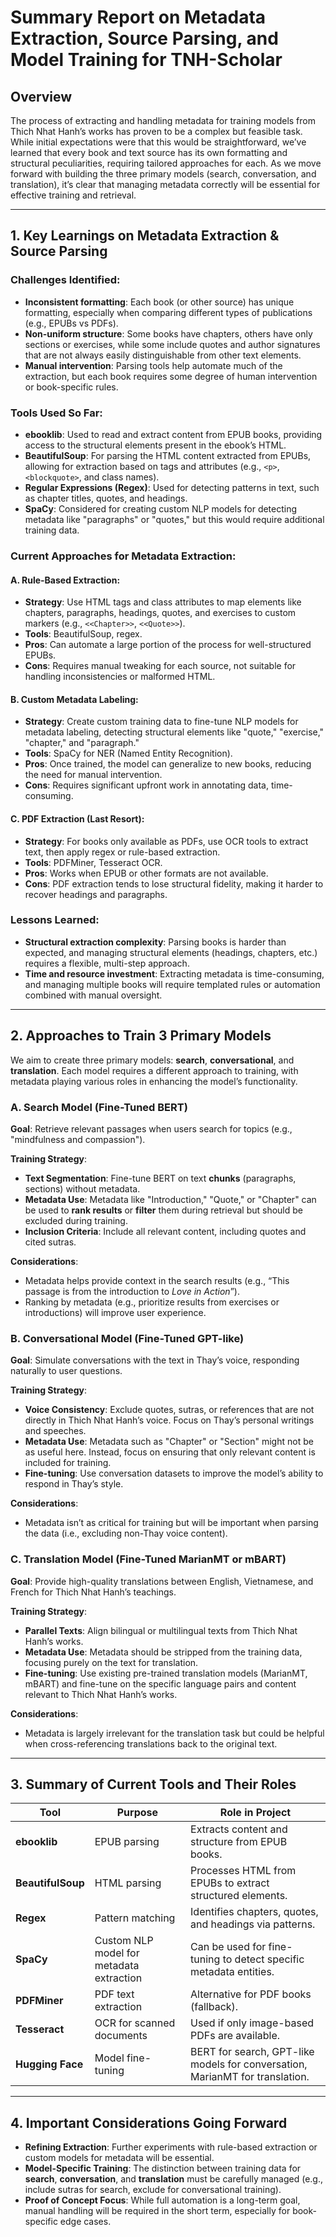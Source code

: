 
# **Summary Report on Metadata Extraction, Source Parsing, and Model Training for TNH-Scholar**

## **Overview**
The process of extracting and handling metadata for training models from Thich Nhat Hanh’s works has proven to be a complex but feasible task. While initial expectations were that this would be straightforward, we’ve learned that every book and text source has its own formatting and structural peculiarities, requiring tailored approaches for each. As we move forward with building the three primary models (search, conversation, and translation), it’s clear that managing metadata correctly will be essential for effective training and retrieval.

---

## **1. Key Learnings on Metadata Extraction & Source Parsing**

### **Challenges Identified**:
- **Inconsistent formatting**: Each book (or other source) has unique formatting, especially when comparing different types of publications (e.g., EPUBs vs PDFs).
- **Non-uniform structure**: Some books have chapters, others have only sections or exercises, while some include quotes and author signatures that are not always easily distinguishable from other text elements.
- **Manual intervention**: Parsing tools help automate much of the extraction, but each book requires some degree of human intervention or book-specific rules.

### **Tools Used So Far**:
- **ebooklib**: Used to read and extract content from EPUB books, providing access to the structural elements present in the ebook’s HTML.
- **BeautifulSoup**: For parsing the HTML content extracted from EPUBs, allowing for extraction based on tags and attributes (e.g., `<p>`, `<blockquote>`, and class names).
- **Regular Expressions (Regex)**: Used for detecting patterns in text, such as chapter titles, quotes, and headings.
- **SpaCy**: Considered for creating custom NLP models for detecting metadata like "paragraphs" or "quotes," but this would require additional training data.

### **Current Approaches for Metadata Extraction**:

#### **A. Rule-Based Extraction**:
   - **Strategy**: Use HTML tags and class attributes to map elements like chapters, paragraphs, headings, quotes, and exercises to custom markers (e.g., `<<Chapter>>`, `<<Quote>>`).
   - **Tools**: BeautifulSoup, regex.
   - **Pros**: Can automate a large portion of the process for well-structured EPUBs.
   - **Cons**: Requires manual tweaking for each source, not suitable for handling inconsistencies or malformed HTML.

#### **B. Custom Metadata Labeling**:
   - **Strategy**: Create custom training data to fine-tune NLP models for metadata labeling, detecting structural elements like "quote," "exercise," "chapter," and "paragraph."
   - **Tools**: SpaCy for NER (Named Entity Recognition).
   - **Pros**: Once trained, the model can generalize to new books, reducing the need for manual intervention.
   - **Cons**: Requires significant upfront work in annotating data, time-consuming.

#### **C. PDF Extraction (Last Resort)**:
   - **Strategy**: For books only available as PDFs, use OCR tools to extract text, then apply regex or rule-based extraction.
   - **Tools**: PDFMiner, Tesseract OCR.
   - **Pros**: Works when EPUB or other formats are not available.
   - **Cons**: PDF extraction tends to lose structural fidelity, making it harder to recover headings and paragraphs.

### **Lessons Learned**:
- **Structural extraction complexity**: Parsing books is harder than expected, and managing structural elements (headings, chapters, etc.) requires a flexible, multi-step approach.
- **Time and resource investment**: Extracting metadata is time-consuming, and managing multiple books will require templated rules or automation combined with manual oversight.

---

## **2. Approaches to Train 3 Primary Models**

We aim to create three primary models: **search**, **conversational**, and **translation**. Each model requires a different approach to training, with metadata playing various roles in enhancing the model’s functionality.

### **A. Search Model (Fine-Tuned BERT)**

**Goal**: Retrieve relevant passages when users search for topics (e.g., "mindfulness and compassion").

**Training Strategy**:
   - **Text Segmentation**: Fine-tune BERT on text **chunks** (paragraphs, sections) without metadata.
   - **Metadata Use**: Metadata like "Introduction," "Quote," or "Chapter" can be used to **rank results** or **filter** them during retrieval but should be excluded during training.
   - **Inclusion Criteria**: Include all relevant content, including quotes and cited sutras.

**Considerations**:
   - Metadata helps provide context in the search results (e.g., “This passage is from the introduction to *Love in Action*”).
   - Ranking by metadata (e.g., prioritize results from exercises or introductions) will improve user experience.

### **B. Conversational Model (Fine-Tuned GPT-like)**

**Goal**: Simulate conversations with the text in Thay’s voice, responding naturally to user questions.

**Training Strategy**:
   - **Voice Consistency**: Exclude quotes, sutras, or references that are not directly in Thich Nhat Hanh’s voice. Focus on Thay’s personal writings and speeches.
   - **Metadata Use**: Metadata such as "Chapter" or "Section" might not be as useful here. Instead, focus on ensuring that only relevant content is included for training.
   - **Fine-tuning**: Use conversation datasets to improve the model’s ability to respond in Thay’s style.

**Considerations**:
   - Metadata isn’t as critical for training but will be important when parsing the data (i.e., excluding non-Thay voice content).

### **C. Translation Model (Fine-Tuned MarianMT or mBART)**

**Goal**: Provide high-quality translations between English, Vietnamese, and French for Thich Nhat Hanh’s teachings.

**Training Strategy**:
   - **Parallel Texts**: Align bilingual or multilingual texts from Thich Nhat Hanh’s works.
   - **Metadata Use**: Metadata should be stripped from the training data, focusing purely on the text for translation.
   - **Fine-tuning**: Use existing pre-trained translation models (MarianMT, mBART) and fine-tune on the specific language pairs and content relevant to Thich Nhat Hanh’s works.

**Considerations**:
   - Metadata is largely irrelevant for the translation task but could be helpful when cross-referencing translations back to the original text.

---

## **3. Summary of Current Tools and Their Roles**

| **Tool**         | **Purpose**                                    | **Role in Project**                                                |
|------------------|------------------------------------------------|--------------------------------------------------------------------|
| **ebooklib**     | EPUB parsing                                   | Extracts content and structure from EPUB books.                    |
| **BeautifulSoup**| HTML parsing                                   | Processes HTML from EPUBs to extract structured elements.           |
| **Regex**        | Pattern matching                               | Identifies chapters, quotes, and headings via patterns.             |
| **SpaCy**        | Custom NLP model for metadata extraction       | Can be used for fine-tuning to detect specific metadata entities.    |
| **PDFMiner**     | PDF text extraction                            | Alternative for PDF books (fallback).                              |
| **Tesseract**    | OCR for scanned documents                      | Used if only image-based PDFs are available.                       |
| **Hugging Face** | Model fine-tuning                              | BERT for search, GPT-like models for conversation, MarianMT for translation. |

---

## **4. Important Considerations Going Forward**

- **Refining Extraction**: Further experiments with rule-based extraction or custom models for metadata will be essential.
- **Model-Specific Training**: The distinction between training data for **search**, **conversation**, and **translation** must be carefully managed (e.g., include sutras for search, exclude for conversational training).
- **Proof of Concept Focus**: While full automation is a long-term goal, manual handling will be required in the short term, especially for book-specific edge cases.

